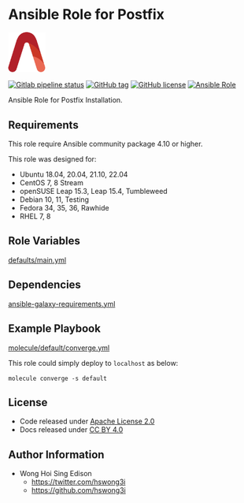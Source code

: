 # Ansible Role for Postfix

<img src="/alvistack.svg" width="75" alt="AlviStack">

[![Gitlab pipeline status](https://img.shields.io/gitlab/pipeline/alvistack/ansible-role-postfix/master)](https://gitlab.com/alvistack/ansible-role-postfix/-/pipelines)
[![GitHub tag](https://img.shields.io/github/tag/alvistack/ansible-role-postfix.svg)](https://github.com/alvistack/ansible-role-postfix/tags)
[![GitHub license](https://img.shields.io/github/license/alvistack/ansible-role-postfix.svg)](https://github.com/alvistack/ansible-role-postfix/blob/master/LICENSE)
[![Ansible Role](https://img.shields.io/badge/galaxy-alvistack.postfix-blue.svg)](https://galaxy.ansible.com/alvistack/postfix)

Ansible Role for Postfix Installation.

## Requirements

This role require Ansible community package 4.10 or higher.

This role was designed for:

  - Ubuntu 18.04, 20.04, 21.10, 22.04
  - CentOS 7, 8 Stream
  - openSUSE Leap 15.3, Leap 15.4, Tumbleweed
  - Debian 10, 11, Testing
  - Fedora 34, 35, 36, Rawhide
  - RHEL 7, 8

## Role Variables

[defaults/main.yml](defaults/main.yml)

## Dependencies

[ansible-galaxy-requirements.yml](ansible-galaxy-requirements.yml)

## Example Playbook

[molecule/default/converge.yml](molecule/default/converge.yml)

This role could simply deploy to `localhost` as below:

    molecule converge -s default

## License

  - Code released under [Apache License 2.0](LICENSE)
  - Docs released under [CC BY 4.0](http://creativecommons.org/licenses/by/4.0/)

## Author Information

  - Wong Hoi Sing Edison
      - <https://twitter.com/hswong3i>
      - <https://github.com/hswong3i>
